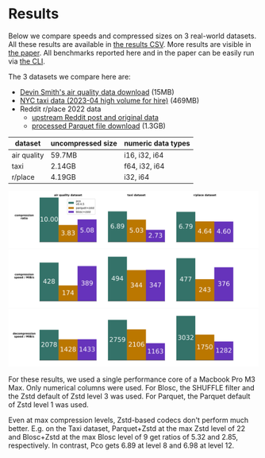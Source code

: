 # Results

Below we compare speeds and compressed sizes on 3 real-world datasets.
All these results are available in
[the results CSV](./benchmark_results/mbp_m3_max_rust1_82.csv).
More results are visible in [the paper](https://arxiv.org/abs/2502.06112).
All benchmarks reported here and in the paper can be easily run via
[the CLI](../pco_cli/README.md#bench).

The 3 datasets we compare here are:

* [Devin Smith's air quality data download](https://deephaven.io/wp-content/devinrsmith-air-quality.20220714.zstd.parquet)
  (15MB)
* [NYC taxi data (2023-04 high volume for hire)](https://www.nyc.gov/site/tlc/about/tlc-trip-record-data.page) (469MB)
* Reddit r/place 2022 data
  * [upstream Reddit post and original data](https://www.reddit.com/r/place/comments/txvk2d/rplace_datasets_april_fools_2022/)
  * [processed Parquet file download](https://pcodec-public.s3.amazonaws.com/reddit_2022_place_numerical.parquet)
    (1.3GB)

| dataset     | uncompressed size | numeric data types |
|-------------|-------------------|--------------------|
| air quality | 59.7MB            | i16, i32, i64      |
| taxi        | 2.14GB            | f64, i32, i64      |
| r/place     | 4.19GB            | i32, i64           |

<p align="center">
  <img
    alt="bar charts showing better compression for Pco than zstd.parquet"
    src="../images/real_world_compression_ratio.svg"
    width="700px"
  >
  <img
    alt="bar charts showing similar compression speed for Pco and zstd.parquet"
    src="../images/real_world_compression_speed.svg"
    width="700px"
  >
  <img
    alt="bar charts showing faster decompression speed for Pco than zstd.parquet"
    src="../images/real_world_decompression_speed.svg"
    width="700px"
  >
</p>

For these results, we used a single performance core of a Macbook Pro M3 Max.
Only numerical columns were used.
For Blosc, the SHUFFLE filter and the Zstd default of Zstd level 3 was used.
For Parquet, the Parquet default of Zstd level 1 was used.

Even at max compression levels, Zstd-based codecs don't perform much better.
E.g. on the Taxi dataset, Parquet+Zstd at the max Zstd level of 22 and Blosc+Zstd
at the max Blosc level of 9 get ratios of 5.32 and 2.85, respectively.
In contrast, Pco gets 6.89 at level 8 and 6.98 at level 12.
